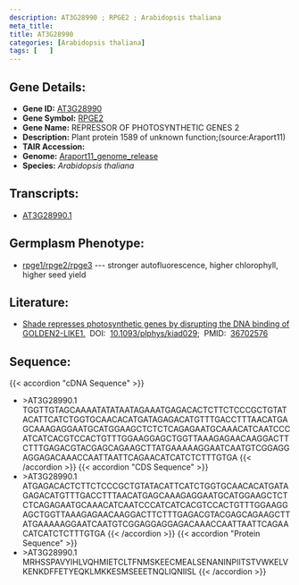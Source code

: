```yaml
---
description: AT3G28990 ; RPGE2 ; Arabidopsis thaliana
meta_title:
title: AT3G28990
categories: [Arabidopsis thaliana]
tags: [   ]
---
```


## Gene Details:
- **Gene ID:** [AT3G28990](https://www.arabidopsis.org/locus?name=AT3G28990)
- **Gene Symbol:** <u>RPGE2</u>
- **Gene Name:** REPRESSOR OF PHOTOSYNTHETIC GENES 2
- **Description:**   Plant protein 1589 of unknown function;(source:Araport11)
- **TAIR Accession:** 
- **Genome:** [Araport11_genome_release](https://www.arabidopsis.org/download/list?dir=Genes%2FAraport11_genome_release)
- **Species:** *Arabidopsis thaliana*

## Transcripts:
   -  [AT3G28990.1](https://www.arabidopsis.org/gene?name=AT3G28990.1)
## Germplasm Phenotype:
   - [rpge1/rpge2/rpge3]()&nbsp;---&nbsp;stronger autofluorescence, higher chlorophyll,  higher seed yield
## Literature:
   - [Shade represses photosynthetic genes by disrupting the DNA binding of  GOLDEN2-LIKE1.](https://www.doi.org/10.1093/plphys/kiad029)&nbsp;&nbsp;DOI:&nbsp;&nbsp;[10.1093/plphys/kiad029](https://www.doi.org/10.1093/plphys/kiad029);&nbsp;&nbsp;PMID:&nbsp;&nbsp;[36702576](https://pubmed.ncbi.nlm.nih.gov/36702576/)
## Sequence:
{{< accordion "cDNA Sequence" >}}
- \>AT3G28990.1
TGGTTGTAGCAAAATATATAATAGAAATGAGACACTCTTCTCCCGCTGTATACATTCATCTGGTGCAACACATGATAGAGACATGTTTGACCTTTAACATGAGCAAAGAGGAATGCATGGAAGCTCTCTCAGAGAATGCAAACATCAATCCCATCATCACGTCCACTGTTTGGAAGGAGCTGGTTAAAGAGAACAAGGACTTCTTTGAGACGTACGAGCAGAAGCTTATGAAAAAGGAATCAATGTCGGAGGAGGAGACAAACCAATTAATTCAGAACATCATCTCTTTGTGA
{{< /accordion >}}
{{< accordion "CDS Sequence" >}}
- \>AT3G28990.1
ATGAGACACTCTTCTCCCGCTGTATACATTCATCTGGTGCAACACATGATAGAGACATGTTTGACCTTTAACATGAGCAAAGAGGAATGCATGGAAGCTCTCTCAGAGAATGCAAACATCAATCCCATCATCACGTCCACTGTTTGGAAGGAGCTGGTTAAAGAGAACAAGGACTTCTTTGAGACGTACGAGCAGAAGCTTATGAAAAAGGAATCAATGTCGGAGGAGGAGACAAACCAATTAATTCAGAACATCATCTCTTTGTGA
{{< /accordion >}}
{{< accordion "Protein Sequence" >}}
- \>AT3G28990.1
MRHSSPAVYIHLVQHMIETCLTFNMSKEECMEALSENANINPIITSTVWKELVKENKDFFETYEQKLMKKESMSEEETNQLIQNIISL
{{< /accordion >}}
